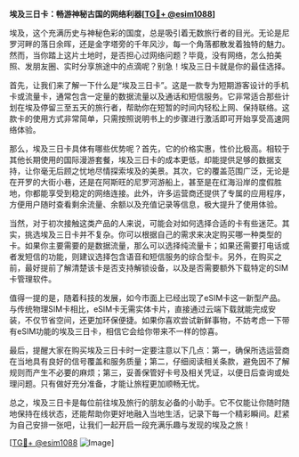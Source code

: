 **埃及三日卡：畅游神秘古国的网络利器[[TG💪+ @esim1088](https://t.me/s/esim1088)]**

埃及，这个充满历史与神秘色彩的国度，总是吸引着无数旅行者的目光。无论是尼罗河畔的落日余晖，还是金字塔旁的千年风沙，每一个角落都散发着独特的魅力。然而，当你踏上这片土地时，是否担心过网络问题？毕竟，没有网络，怎么拍美照、发朋友圈、实时分享旅途中的点滴呢？别急！埃及三日卡就是你的最佳选择。

首先，让我们来了解一下什么是“埃及三日卡”。这是一款专为短期游客设计的手机卡或流量卡，通常包含一定量的数据流量以及通话和短信服务。它非常适合那些计划在埃及停留三至五天的旅行者，帮助你在短暂的时间内轻松上网、保持联络。这款卡的使用方式非常简单，只需按照说明书上的步骤进行激活即可开始享受高速网络体验。

那么，埃及三日卡具体有哪些优势呢？首先，它的价格实惠，性价比极高。相较于其他长期使用的国际漫游套餐，埃及三日卡的成本更低，却能提供足够的数据支持，让你毫无后顾之忧地尽情探索埃及的美景。其次，它的覆盖范围广泛，无论是在开罗的大街小巷，还是在阿斯旺的尼罗河游船上，甚至是在红海沿岸的度假胜地，你都能享受到稳定的网络连接。此外，许多运营商还提供了专属的应用程序，方便用户随时查看剩余流量、余额以及充值记录等信息，极大提升了使用体验。

当然，对于初次接触这类产品的人来说，可能会对如何选择合适的卡有些迷茫。其实，挑选埃及三日卡并不复杂。你可以根据自己的需求来决定购买哪一种类型的卡。如果你主要需要的是数据流量，那么可以选择纯流量卡；如果还需要打电话或者发短信的功能，则建议选择包含语音和短信服务的综合型卡。另外，在购买之前，最好提前了解清楚该卡是否支持解锁设备，以及是否需要额外下载特定的SIM卡管理软件。

值得一提的是，随着科技的发展，如今市面上已经出现了eSIM卡这一新型产品。与传统物理SIM卡相比，eSIM卡无需实体卡片，直接通过云端下载就能完成安装，不仅节省空间，还更加环保便捷。如果你喜欢尝试新鲜事物，不妨考虑一下带有eSIM功能的埃及三日卡，相信它会给你带来不一样的惊喜。

最后，提醒大家在购买埃及三日卡时一定要注意以下几点：第一，确保所选运营商在当地具有良好的信号覆盖和服务质量；第二，仔细阅读相关条款，避免因不了解规则而产生不必要的麻烦；第三，妥善保管好卡号及相关凭证，以便日后查询或处理问题。只有做好充分准备，才能让旅程更加顺畅无忧。

总之，埃及三日卡是每位前往埃及旅行的朋友必备的小助手。它不仅能让你随时随地保持在线状态，还能帮助你更好地融入当地生活，记录下每一个精彩瞬间。赶紧为自己安排一张吧，让我们一起开启一段充满乐趣与发现的埃及之旅！

[[TG💪+ @esim1088](https://t.me/s/esim1088) ![Image](https://i.postimg.cc/4NQfJmqS/Snipaste-2025-05-13-00-14-12.png)]
